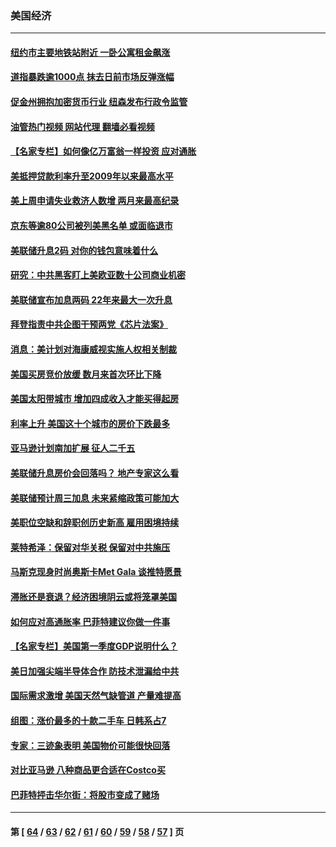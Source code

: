 ### 美国经济
---
#### [纽约市主要地铁站附近 一卧公寓租金飙涨](../../pages/ncid1078158/n13728366.md?05061645) 
#### [道指暴跌逾1000点 抹去日前市场反弹涨幅](../../pages/ncid1078158/n13728230.md?05061645) 
#### [促金州拥抱加密货币行业 纽森发布行政令监管](../../pages/ncid1078158/n13728217.md?05061645) 
#### [油管热门视频 网站代理 翻墙必看视频](http://209.222.30.114:81/youtube.html?05061645)
#### [【名家专栏】如何像亿万富翁一样投资 应对通胀](../../pages/ncid1078158/n13727916.md?05061645) 
#### [美抵押贷款利率升至2009年以来最高水平](../../pages/ncid1078158/n13728188.md?05061645) 
#### [美上周申请失业救济人数增 两月来最高纪录](../../pages/ncid1078158/n13727973.md?05061645) 
#### [京东等逾80公司被列美黑名单 或面临退市](../../pages/ncid1078158/n13727449.md?05061645) 
#### [美联储升息2码 对你的钱包意味着什么](../../pages/ncid1078158/n13727177.md?05061645) 
#### [研究：中共黑客盯上美欧亚数十公司商业机密](../../pages/ncid1078158/n13727250.md?05061645) 
#### [美联储宣布加息两码 22年来最大一次升息](../../pages/ncid1078158/n13727237.md?05061645) 
#### [拜登指责中共企图干预两党《芯片法案》](../../pages/ncid1078158/n13727200.md?05061645) 
#### [消息：美计划对海康威视实施人权相关制裁](../../pages/ncid1078158/n13727090.md?05061645) 
#### [美国买房竞价放缓 数月来首次环比下降](../../pages/ncid1078158/n13726763.md?05061645) 
#### [美国太阳带城市 增加四成收入才能买得起房](../../pages/ncid1078158/n13726739.md?05061645) 
#### [利率上升 美国这十个城市的房价下跌最多](../../pages/ncid1078158/n13726672.md?05061645) 
#### [亚马逊计划南加扩展 征人二千五](../../pages/ncid1078158/n13726609.md?05061645) 
#### [美联储升息房价会回落吗？ 地产专家这么看](../../pages/ncid1078158/n13726486.md?05061645) 
#### [美联储预计周三加息 未来紧缩政策可能加大](../../pages/ncid1078158/n13726509.md?05061645) 
#### [美职位空缺和辞职创历史新高 雇用困境持续](../../pages/ncid1078158/n13726480.md?05061645) 
#### [莱特希泽：保留对华关税 保留对中共施压](../../pages/ncid1078158/n13726477.md?05061645) 
#### [马斯克现身时尚奥斯卡Met Gala 谈推特愿景](../../pages/ncid1078158/n13726328.md?05061645) 
#### [滞胀还是衰退？经济困境阴云或将笼罩美国](../../pages/ncid1078158/n13726114.md?05061645) 
#### [如何应对高通胀率 巴菲特建议你做一件事](../../pages/ncid1078158/n13725711.md?05061645) 
#### [【名家专栏】美国第一季度GDP说明什么？](../../pages/ncid1078158/n13725561.md?05061645) 
#### [美日加强尖端半导体合作 防技术泄漏给中共](../../pages/ncid1078158/n13725683.md?05061645) 
#### [国际需求激增 美国天然气缺管道 产量难提高](../../pages/ncid1078158/n13725419.md?05061645) 
#### [组图：涨价最多的十款二手车 日韩系占7](../../pages/ncid1078158/n13721872.md?05061645) 
#### [专家：三迹象表明 美国物价可能很快回落](../../pages/ncid1078158/n13724887.md?05061645) 
#### [对比亚马逊 八种商品更合适在Costco买](../../pages/ncid1078158/n13722746.md?05061645) 
#### [巴菲特抨击华尔街：将股市变成了赌场](../../pages/ncid1078158/n13724368.md?05061645) 

---
#### 第 [ [64](./64.md?05061645) / [63](./63.md?05061645) / [62](./62.md?05061645) / [61](./61.md?05061645) / [60](./60.md?05061645) / [59](./59.md?05061645) / [58](./58.md?05061645) / [57](./57.md?05061645) ] 页
